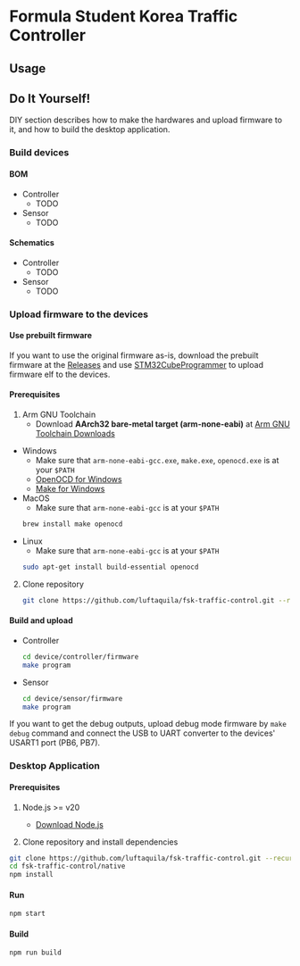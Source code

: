 # Formula Student Korea Traffic Controller

## Usage

## Do It Yourself!
DIY section describes how to make the hardwares and upload firmware to it, and how to build the desktop application.

### Build devices

#### BOM

* Controller
    * TODO
* Sensor
    * TODO

#### Schematics

* Controller
    * TODO
* Sensor
    * TODO

### Upload firmware to the devices

#### Use prebuilt firmware
If you want to use the original firmware as-is, download the prebuilt firmware at the [Releases](https://github.com/luftaquila/fsk-traffic-control/releases) and use [STM32CubeProgrammer](https://www.st.com/en/development-tools/stm32cubeprog.html) to upload firmware elf to the devices.

#### Prerequisites

1. Arm GNU Toolchain
    * Download **AArch32 bare-metal target (arm-none-eabi)** at [Arm GNU Toolchain Downloads](https://developer.arm.com/downloads/-/arm-gnu-toolchain-downloads)

* Windows
    * Make sure that `arm-none-eabi-gcc.exe`, `make.exe`, `openocd.exe` is at your `$PATH`
    * [OpenOCD for Windows](https://gnutoolchains.com/arm-eabi/openocd/)
    * [Make for Windows](https://gnuwin32.sourceforge.net/packages/make.htm)
* MacOS
    * Make sure that `arm-none-eabi-gcc` is at your `$PATH`
    ```sh
    brew install make openocd
    ```
* Linux
    * Make sure that `arm-none-eabi-gcc` is at your `$PATH`
    ```sh
    sudo apt-get install build-essential openocd
    ```

2. Clone repository
    ```sh
    git clone https://github.com/luftaquila/fsk-traffic-control.git --recursive
    ```

#### Build and upload

* Controller
    ```sh
    cd device/controller/firmware
    make program
    ```

* Sensor
    ```sh
    cd device/sensor/firmware
    make program
    ```

If you want to get the debug outputs, upload debug mode firmware by `make debug` command and connect the USB to UART converter to the devices' USART1 port (PB6, PB7).

### Desktop Application

#### Prerequisites

1. Node.js >= v20
    * [Download Node.js](https://nodejs.org/en/download/package-manager)

2. Clone repository and install dependencies
```sh
git clone https://github.com/luftaquila/fsk-traffic-control.git --recursive
cd fsk-traffic-control/native
npm install
```

#### Run

```sh
npm start
```

#### Build

```sh
npm run build
```
